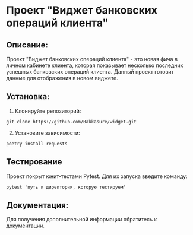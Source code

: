 # Проект "Виджет банковских операций клиента"

## Описание:

Проект "Виджет банковских операций клиента" - это новая фича в личном кабинете клиента,
которая показывает несколько последних успешных банковских операций клиента. 
Данный проект готовит данные для отображения в новом виджете.

## Установка:

1. Клонируйте репозиторий:
```
git clone https://github.com/Bakkasure/widget.git
```
2. Установите зависимости:
```
poetry install requests
```

## Тестирование

Проект покрыт юнит-тестами Pytest.
Для их запуска введите команду:
```
pytest 'путь к директории, которую тестируем'
```
## Документация:

Для получения дополнительной информации обратитесь к [документации](README.md).
